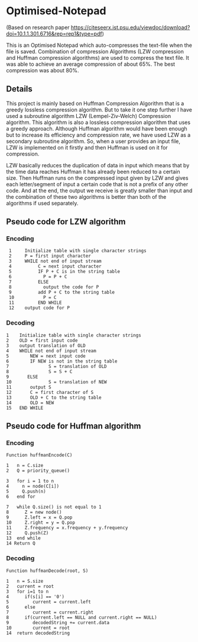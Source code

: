 # Optimised-Notepad 
(Based on research paper https://citeseerx.ist.psu.edu/viewdoc/download?doi=10.1.1.301.6716&rep=rep1&type=pdf)

This is an Optimised Notepad which auto-compresses the text-file when the file is saved. Combination of compression Algorithms (LZW compression and Huffman compression algorithms) are used to compress the text file. It was able to achieve an average compression of about 65%. The best compression was about 80%.

## Details
This project is mainly based on Huffman Compression Algorithm that is a greedy lossless compression algorithm. But to take it one step further I have used a subroutine algorithm LZW (Lempel-Ziv-Welch) Compression algorithm. This algorithm is also a lossless compression algorithm that uses a greedy approach.
Although Huffman algorithm would have been enough but to increase its efficiency and compression rate, we have used LZW as a secondary subroutine algorithm. 
So, when a user provides an input file, LZW is implemented on it firstly and then Huffman is used on it for compression.

LZW basically reduces the duplication of data in input which means that by the time data reaches Huffman it has already been reduced to a certain size. 
Then Huffman runs on the compressed input given by LZW and gives each letter/segment of input a certain code that is not a prefix of any other code. 
And at the end, the output we receive is greatly smaller than input and the combination of these two algorithms is better than both of the algorithms if used separately.

## Pseudo code for LZW algorithm
### Encoding

```
 1     Initialize table with single character strings
 2     P = first input character
 3     WHILE not end of input stream
 4          C = next input character
 5          IF P + C is in the string table
 6            P = P + C
 7          ELSE
 8            output the code for P
 9          add P + C to the string table
 10           P = C
 11         END WHILE
 12    output code for P
 ```
 ### Decoding
 
 ```
 1    Initialize table with single character strings
 2    OLD = first input code
 3    output translation of OLD
 4    WHILE not end of input stream
 5        NEW = next input code
 6        IF NEW is not in the string table
 7               S = translation of OLD
 8               S = S + C
 9       ELSE
 10              S = translation of NEW
 11       output S
 12       C = first character of S
 13       OLD + C to the string table
 14       OLD = NEW
 15   END WHILE
 ```
 
 ## Pseudo code for Huffman algorithm
 ### Encoding
 ```
 Function huffmanEncode(C)  

1   n = C.size
2   Q = priority_queue()

3   for i = 1 to n
4     n = node(C[i])
5     Q.push(n)
6   end for

7   while Q.size() is not equal to 1
8      Z = new node()
9      Z.left = x = Q.pop
10     Z.right = y = Q.pop
11     Z.frequency = x.frequency + y.frequency
12     Q.push(Z)
13  end while
14 Return Q
```
### Decoding
```
Function huffmanDecode(root, S)  

1   n = S.size
2   current = root
3   for i=1 to n
4      if(s[i] == '0')
5         current = current.left
6      else
7         current = current.right
8      if(current.left == NULL and current.right == NULL)
9         decodedString += current.data
10        current = root
14  return decodedString
```
